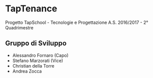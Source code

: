 # TapTenance
Progetto TapSchool - Tecnologie e Progettazione
A.S. 2016/2017 - 2° Quadrimestre

## Gruppo di Sviluppo
- Alessandro Fornaro (Capo)
- Stefano Marzorati (Vice)
- Christian della Torre
- Andrea Zocca
